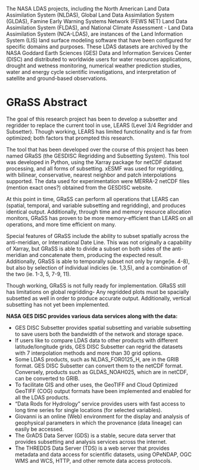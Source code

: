 The NASA LDAS projects, including the North American Land Data Assimilation System (NLDAS), Global Land Data Assimilation System (GLDAS), Famine Early Warning Systems Network (FEWS NET) Land Data Assimilation System (FLDAS), and National Climate Assessment - Land Data Assimilation System (NCA-LDAS), are instances of the Land Information System (LIS) land surface modeling software that have been configured for specific domains and purposes. These LDAS datasets are archived by the NASA Goddard Earth Sciences (GES) Data and Information Services Center (DISC) and distributed to worldwide users for water resources applications, drought and wetness monitoring, numerical weather prediction studies, water and energy cycle scientific investigations, and interpretation of satellite and ground-based observations.

# GRaSS Abstract

The goal of this research project has been to develop a subsetter and regridder to replace the current tool in use, LEARS (Level 3/4 Regridder and Subsetter). Though working, LEARS has limited functionality and is far from optimized; both factors that prompted this research. 

The tool that has been developed over the course of this project has been named GRaSS (the GESDISC Regridding and Subsetting System). This tool was developed in Python, using the Xarray package for netCDF dataset processing, and all forms of subsetting. xESMF was used for regridding, with bilinear, conservative, nearest neighbor and patch interpolations supported. The data used for experimentation were MERRA-2 netCDF files (mention exact ones?) obtained from the GESDISC website. 

At this point in time, GRaSS can perform all operations that LEARS can (spatial, temporal, and variable subsetting and regridding), and produces identical output. Additionally, through time and memory resource allocation monitors, GRaSS has proven to be more memory-efficient than LEARS on all operations, and more time efficient on many.

Special features of GRaSS include the ability to subset spatially across the anti-meridian, or International Date Line. This was not originally a capability of Xarray, but GRaSS is able to divide a subset on both sides of the anti-meridian and concatenate them, producing the expected result. Additionally, GRaSS is able to temporally subset not only by range(ie. 4-8), but also by selection of individual indicies (ie. 1,3,5), and a combination of the two (ie. 1-3, 5, 7-9, 11).

Though working, GRaSS is not fully ready for implementation. GRaSS still has limitations on global regridding- Any regridded plots must be spacially subsetted as well in order to produce accurate output. Additionally, vertical subsetting has not yet been implemented. 


**NASA GES DISC provides various data services along with the data:**

* GES DISC Subsetter provides spatial subsetting and variable subsetting to save users both the bandwidth of the network and storage space. 
* If users like to compare LDAS data to other products with different latitude/longitude grids, GES DISC Subsetter can regrid the datasets with 7 interpolation methods and more than 30 grid options.
* Some LDAS products, such as NLDAS_FOR0125_H, are in the GRIB format. GES DISC Subsetter can convert them to the netCDF format. Conversely, products such as GLDAS_NOAH025, which are in netCDF, can be converted to GRIB.
* To facilitate GIS and other uses, the GeoTIFF and Cloud Optimized GeoTIFF (COG) output formats have been implemented and enabled for all the LDAS products. 
* “Data Rods for Hydrology” service provides users with fast access to long time series for single locations (for selected variables).
* Giovanni is an online (Web) environment for the display and analysis of geophysical parameters in which the provenance (data lineage) can easily be accessed.
* The GrADS Data Server (GDS) is a stable, secure data server that provides subsetting and analysis services across the internet. 
* The THREDDS Data Server (TDS) is a web server that provides metadata and data access for scientific datasets, using OPeNDAP, OGC WMS and WCS, HTTP, and other remote data access protocols.
